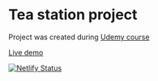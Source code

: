 # Tea station project

Project was created during [Udemy course](https://www.udemy.com/course/in-depth-html-css-course-build-responsive-websites/)


[Live demo](https://agitated-snyder-5f417a.netlify.app/)

[![Netlify Status](https://api.netlify.com/api/v1/badges/eccb9277-574e-4754-ba07-ff6bc09e6b8e/deploy-status)](https://app.netlify.com/sites/agitated-snyder-5f417a/deploys)